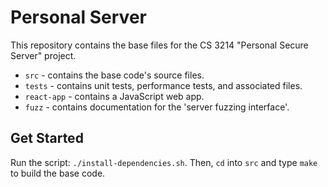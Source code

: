 
# Personal Server
This repository contains the base files for the CS 3214
"Personal Secure Server" project.

- `src` - contains the base code's source files.
- `tests` - contains unit tests, performance tests, and associated files.
- `react-app` - contains a JavaScript web app.
- `fuzz` - contains documentation for the 'server fuzzing interface'.

## Get Started
Run the script: `./install-dependencies.sh`. Then, `cd` into `src` and type `make` to build the base code.
